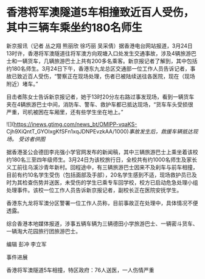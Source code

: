 # 香港将军澳隧道5车相撞致近百人受伤，其中三辆车乘坐约180名师生

新京报讯（记者 丛之翔 熊丽欣 徐巧丽
吴采倩）据香港电台网站报道，3月24日13时许，香港将军澳隧道往将军澳方向观塘入口处发生交通事故，涉及4辆旅游巴士和一辆货车，几辆旅游巴士上共有200多名乘客。新京报记者了解到，其中包括约180名师生。3月24日下午，香港东九龙总区交通部一位工作人员告诉记者，事故已致近百人受伤，“警察正在现场处理，伤者已被陆续送往各医院，现在（现场附近）堵车。”

目击者陈女士告诉新京报记者，她于13时20分左右路过事发现场，看到一辆货车夹在4辆旅游巴士中间，消防车、警车、救护车都已抵达现场，“货车车头受损很严重，司机被困在车厢里，还有些学生坐在地上。”

![](https://inews.gtimg.com/news_bt/OMlPP-vqaKS-
Cjh9XiQntT_GYOIxgKfSFn1xqJDNPEvzkAA/1000)_事故发生后，救援车辆抵达现场。 受访者供图_

据香港圣公会德田李兆强小学官网发布的新闻稿，其中三辆旅游巴士上乘坐着该校约180名三至四年级师生。3月24日为该校旅行日，全校共有约1000名师生及家长义工前往乌溪沙青年新村。回程途中，有三辆旅游巴士因来不及刹车与前车相撞，目前有约10名学生受伤（包括面部及手部），20名学生感到不适，现场救护员已及时为其检查伤势并送医，未受伤的学生已乘专车回学校，校方已启动危急处理小组处理事件。该校一位工作人员告诉新京报记者，副校长正在医院安抚学生。

香港东九龙将军澳分区警署一位工作人员称，目前事故正在处理中，具体情况不便透露。

综合香港本地媒体报道，涉事五辆车辆为三辆德田小学旅游巴士、一辆密斗货车、一辆淘大花园旅行团旅游巴士。

编辑 彭冲 李立军

事件进展

香港将军澳隧道5车相撞，特区政府：76人送医，一人伤情严重

